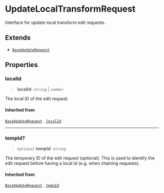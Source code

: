 # UpdateLocalTransformRequest

Interface for update local transform edit requests.

## Extends

- [`BaseUpdateRequest`](BaseUpdateRequest.md)

## Properties

### localId

> **localId**: `string` \| `number`

The local ID of the edit request.

#### Inherited from

[`BaseUpdateRequest`](BaseUpdateRequest.md) . [`localId`](BaseUpdateRequest.md#localid)

***

### tempId?

> `optional` **tempId**: `string`

The temporary ID of the edit request (optional). This is used to
identify the edit request before having a local id (e.g. when
chaining requests).

#### Inherited from

[`BaseUpdateRequest`](BaseUpdateRequest.md) . [`tempId`](BaseUpdateRequest.md#tempid)

